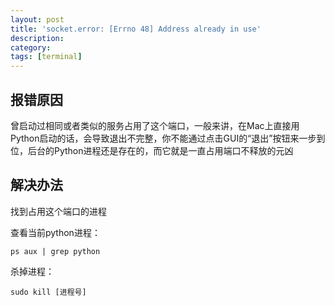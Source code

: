 ```yaml
---
layout: post
title: 'socket.error: [Errno 48] Address already in use'
description:
category:
tags: [terminal]
---
```



## 报错原因
曾启动过相同或者类似的服务占用了这个端口，一般来讲，在Mac上直接用Python启动的话，会导致退出不完整，你不能通过点击GUI的“退出”按钮来一步到位，后台的Python进程还是存在的，而它就是一直占用端口不释放的元凶

## 解决办法
找到占用这个端口的进程

查看当前python进程：
```
ps aux | grep python
```

杀掉进程：
```
sudo kill [进程号]
```






